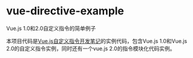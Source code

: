 # vue-directive-example
Vue.js 1.0和2.0自定义指令的简单例子

本项目代码是[Vue.js自定义指令开发笔记](http://geocld.github.io/2016/12/30/Vue_directive/)的实例代码，包含Vue.js 1.0和Vue.js 2.0的自定义指令实例，同时还有一个vue.js 2.0的指令模块化代码实例。